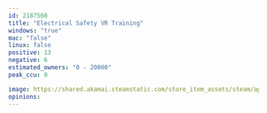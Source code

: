 ```yaml
---
id: 2187560
title: "Electrical Safety VR Training"
windows: "true"
mac: "false"
linux: false
positive: 13
negative: 6
estimated_owners: "0 - 20000"
peak_ccu: 0

image: https://shared.akamai.steamstatic.com/store_item_assets/steam/apps/2187560/header.jpg?t=1703253384
opinions:
---
```

